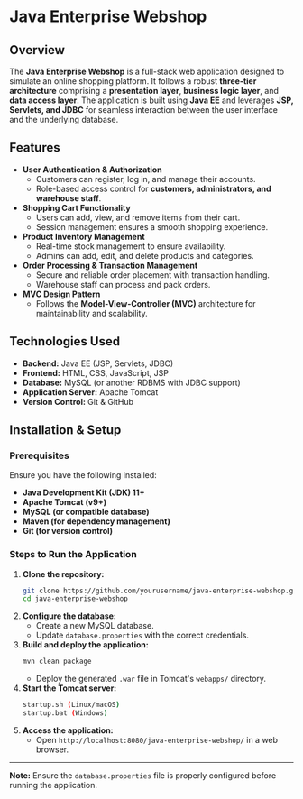 # Java Enterprise Webshop

## Overview
The **Java Enterprise Webshop** is a full-stack web application designed to simulate an online shopping platform. It follows a robust **three-tier architecture** comprising a **presentation layer**, **business logic layer**, and **data access layer**. The application is built using **Java EE** and leverages **JSP, Servlets, and JDBC** for seamless interaction between the user interface and the underlying database.

## Features
- **User Authentication & Authorization**
  - Customers can register, log in, and manage their accounts.
  - Role-based access control for **customers, administrators, and warehouse staff**.
- **Shopping Cart Functionality**
  - Users can add, view, and remove items from their cart.
  - Session management ensures a smooth shopping experience.
- **Product Inventory Management**
  - Real-time stock management to ensure availability.
  - Admins can add, edit, and delete products and categories.
- **Order Processing & Transaction Management**
  - Secure and reliable order placement with transaction handling.
  - Warehouse staff can process and pack orders.
- **MVC Design Pattern**
  - Follows the **Model-View-Controller (MVC)** architecture for maintainability and scalability.

## Technologies Used
- **Backend:** Java EE (JSP, Servlets, JDBC)
- **Frontend:** HTML, CSS, JavaScript, JSP
- **Database:** MySQL (or another RDBMS with JDBC support)
- **Application Server:** Apache Tomcat
- **Version Control:** Git & GitHub

## Installation & Setup
### Prerequisites
Ensure you have the following installed:
- **Java Development Kit (JDK) 11+**
- **Apache Tomcat (v9+)**
- **MySQL (or compatible database)**
- **Maven (for dependency management)**
- **Git (for version control)**

### Steps to Run the Application
1. **Clone the repository:**
   ```sh
   git clone https://github.com/yourusername/java-enterprise-webshop.git
   cd java-enterprise-webshop
   ```
2. **Configure the database:**
   - Create a new MySQL database.
   - Update `database.properties` with the correct credentials.
3. **Build and deploy the application:**
   ```sh
   mvn clean package
   ```
   - Deploy the generated `.war` file in Tomcat's `webapps/` directory.
4. **Start the Tomcat server:**
   ```sh
   startup.sh (Linux/macOS)
   startup.bat (Windows)
   ```
5. **Access the application:**
   - Open `http://localhost:8080/java-enterprise-webshop/` in a web browser.



---
**Note:** Ensure the `database.properties` file is properly configured before running the application.

